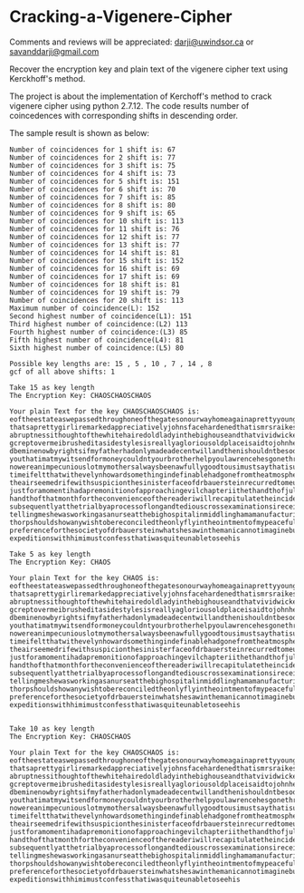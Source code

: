 # Cracking-a-Vigenere-Cipher
Comments and reviews will be appreciated: darji@uwindsor.ca or savanddarji@gmail.com

Recover the encryption key and plain text of the vigenere cipher text using Kerckhoff's method.

 The project is about the implementation of Kerchoff's method to crack vigenere cipher using python 2.7.12.
 The code results number of coincedences with corresponding shifts in descending order.

The sample result is shown as below:

    Number of coincidences for 1 shift is: 67
    Number of coincidences for 2 shift is: 77
    Number of coincidences for 3 shift is: 75
    Number of coincidences for 4 shift is: 73
    Number of coincidences for 5 shift is: 151
    Number of coincidences for 6 shift is: 70
    Number of coincidences for 7 shift is: 85
    Number of coincidences for 8 shift is: 80
    Number of coincidences for 9 shift is: 65
    Number of coincidences for 10 shift is: 113
    Number of coincidences for 11 shift is: 76
    Number of coincidences for 12 shift is: 77
    Number of coincidences for 13 shift is: 77
    Number of coincidences for 14 shift is: 81
    Number of coincidences for 15 shift is: 152
    Number of coincidences for 16 shift is: 69
    Number of coincidences for 17 shift is: 69
    Number of coincidences for 18 shift is: 81
    Number of coincidences for 19 shift is: 79
    Number of coincidences for 20 shift is: 113
    Maximum number of coincidence(L): 152
    Second highest number of coincidence(L1): 151
    Third highest number of coincidence:(L2) 113
    Fourth highest number of coincidence:(L3) 85
    Fifth highest number of coincidence(L4): 81
    Sixth highest number of coincidence:(L5) 80

    Possible key lengths are: 15 , 5 , 10 , 7 , 14 , 8
    gcf of all above shifts: 1

    Take 15 as key length
    The Encryption Key: CHAOSCHAOSCHAOS

    Your plain Text for the key CHAOSCHAOSCHAOS is:
    eoftheestateaswepassedthroughoneofthegatesonourwayhomeagainaprettyyoungwomanofgipsytypecomingintheoppositedirectionbowedandsmiled
    thatsaprettygirliremarkedappreciativelyjohnsfacehardenedthatismrsraikestheonethatmisshowardexactlysaidjohnwithratherunnecessary
    abruptnessithoughtofthewhitehairedoldladyinthebighouseandthatvividwickedlittlefacethathadjustsmiledintooursandavaguechillofforebodin
    gcreptovermeibrusheditasidestylesisreallyagloriousoldplaceisaidtojohnhenoddedrathergloomilyyesitsafinepropertyitllbeminesomedayshoul
    dbeminenowbyrightsifmyfatherhadonlymadeadecentwillandthenishouldntbesodamnedhardupasiamnowhardupareyoumydearhastingsidontmindtelling
    youthatimatmywitsendformoneycouldntyourbrotherhelpyoulawrencehesgonethrougheverypennyheeverhadpublishingrottenversesinfancybindings
    nowereanimpecuniouslotmymothersalwaysbeenawfullygoodtousimustsaythatisuptonowsincehermarriageofcoursehebrokeofffrowningforthefirst
    timeifeltthatwithevelynhowardsomethingindefinablehadgonefromtheatmosphereherpresencehadspeltsecuritynowthatsecuritywasremovedand
    theairseemedrifewithsuspicionthesinisterfaceofdrbauersteinrecurredtomeunpleasantlyavaguesuspicionofeveryoneandeverythingfilledmymind
    justforamomentihadapremonitionofapproachingevilchapteriithethandthofjulyihadarrivedatstylesonthethofjulyicomenowtotheeventsofthet
    handthofthatmonthfortheconvenienceofthereaderiwillrecapitulatetheincidentsofthosedaysinasexactamanneraspossibletheywereelicited
    subsequentlyatthetrialbyaprocessoflongandtediouscrossexaminationsireceivedaletterfromevelynhowardacoupleofdaysafterherdeparture
    tellingmeshewasworkingasanurseatthebighospitalinmiddlinghamamanufacturingtownsomefifteenmilesawayandbeggingmetoletherknowifmrsingle
    thorpshouldshowanywishtobereconciledtheonlyflyintheointmentofmypeacefuldayswasmrscavendishsextraordinaryandformypartunaccountable
    preferenceforthesocietyofdrbauersteinwhatshesawinthemanicannotimaginebutshewasalwaysaskinghimuptothehouseandoftenwentoffforlong
    expeditionswithhimimustconfessthatiwasquiteunabletoseehis

    Take 5 as key length
    The Encryption Key: CHAOS

    Your plain Text for the key CHAOS is:
    eoftheestateaswepassedthroughoneofthegatesonourwayhomeagainaprettyyoungwomanofgipsytypecomingintheoppositedirectionbowedandsmiled
    thatsaprettygirliremarkedappreciativelyjohnsfacehardenedthatismrsraikestheonethatmisshowardexactlysaidjohnwithratherunnecessary
    abruptnessithoughtofthewhitehairedoldladyinthebighouseandthatvividwickedlittlefacethathadjustsmiledintooursandavaguechillofforebodin
    gcreptovermeibrusheditasidestylesisreallyagloriousoldplaceisaidtojohnhenoddedrathergloomilyyesitsafinepropertyitllbeminesomedayshoul
    dbeminenowbyrightsifmyfatherhadonlymadeadecentwillandthenishouldntbesodamnedhardupasiamnowhardupareyoumydearhastingsidontmindtelling
    youthatimatmywitsendformoneycouldntyourbrotherhelpyoulawrencehesgonethrougheverypennyheeverhadpublishingrottenversesinfancybindings
    nowereanimpecuniouslotmymothersalwaysbeenawfullygoodtousimustsaythatisuptonowsincehermarriageofcoursehebrokeofffrowningforthefirst
    timeifeltthatwithevelynhowardsomethingindefinablehadgonefromtheatmosphereherpresencehadspeltsecuritynowthatsecuritywasremovedand
    theairseemedrifewithsuspicionthesinisterfaceofdrbauersteinrecurredtomeunpleasantlyavaguesuspicionofeveryoneandeverythingfilledmymind
    justforamomentihadapremonitionofapproachingevilchapteriithethandthofjulyihadarrivedatstylesonthethofjulyicomenowtotheeventsofthet
    handthofthatmonthfortheconvenienceofthereaderiwillrecapitulatetheincidentsofthosedaysinasexactamanneraspossibletheywereelicited
    subsequentlyatthetrialbyaprocessoflongandtediouscrossexaminationsireceivedaletterfromevelynhowardacoupleofdaysafterherdeparture
    tellingmeshewasworkingasanurseatthebighospitalinmiddlinghamamanufacturingtownsomefifteenmilesawayandbeggingmetoletherknowifmrsingle
    thorpshouldshowanywishtobereconciledtheonlyflyintheointmentofmypeacefuldayswasmrscavendishsextraordinaryandformypartunaccountable
    preferenceforthesocietyofdrbauersteinwhatshesawinthemanicannotimaginebutshewasalwaysaskinghimuptothehouseandoftenwentoffforlong
    expeditionswithhimimustconfessthatiwasquiteunabletoseehis


    Take 10 as key length
    The Encryption Key: CHAOSCHAOS

    Your plain Text for the key CHAOSCHAOS is:
    eoftheestateaswepassedthroughoneofthegatesonourwayhomeagainaprettyyoungwomanofgipsytypecomingintheoppositedirectionbowedandsmiled
    thatsaprettygirliremarkedappreciativelyjohnsfacehardenedthatismrsraikestheonethatmisshowardexactlysaidjohnwithratherunnecessary
    abruptnessithoughtofthewhitehairedoldladyinthebighouseandthatvividwickedlittlefacethathadjustsmiledintooursandavaguechillofforebodin
    gcreptovermeibrusheditasidestylesisreallyagloriousoldplaceisaidtojohnhenoddedrathergloomilyyesitsafinepropertyitllbeminesomedayshoul
    dbeminenowbyrightsifmyfatherhadonlymadeadecentwillandthenishouldntbesodamnedhardupasiamnowhardupareyoumydearhastingsidontmindtelling
    youthatimatmywitsendformoneycouldntyourbrotherhelpyoulawrencehesgonethrougheverypennyheeverhadpublishingrottenversesinfancybindings
    nowereanimpecuniouslotmymothersalwaysbeenawfullygoodtousimustsaythatisuptonowsincehermarriageofcoursehebrokeofffrowningforthefirst
    timeifeltthatwithevelynhowardsomethingindefinablehadgonefromtheatmosphereherpresencehadspeltsecuritynowthatsecuritywasremovedand
    theairseemedrifewithsuspicionthesinisterfaceofdrbauersteinrecurredtomeunpleasantlyavaguesuspicionofeveryoneandeverythingfilledmymind
    justforamomentihadapremonitionofapproachingevilchapteriithethandthofjulyihadarrivedatstylesonthethofjulyicomenowtotheeventsofthet
    handthofthatmonthfortheconvenienceofthereaderiwillrecapitulatetheincidentsofthosedaysinasexactamanneraspossibletheywereelicited
    subsequentlyatthetrialbyaprocessoflongandtediouscrossexaminationsireceivedaletterfromevelynhowardacoupleofdaysafterherdeparture
    tellingmeshewasworkingasanurseatthebighospitalinmiddlinghamamanufacturingtownsomefifteenmilesawayandbeggingmetoletherknowifmrsingle
    thorpshouldshowanywishtobereconciledtheonlyflyintheointmentofmypeacefuldayswasmrscavendishsextraordinaryandformypartunaccountable
    preferenceforthesocietyofdrbauersteinwhatshesawinthemanicannotimaginebutshewasalwaysaskinghimuptothehouseandoftenwentoffforlong
    expeditionswithhimimustconfessthatiwasquiteunabletoseehis
